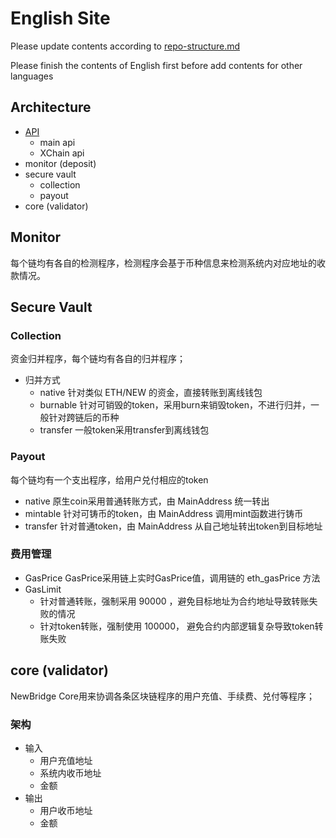 # English Site

Please update contents according to [repo-structure.md](../repo-structure.md)

Please finish the contents of English first before add contents for other languages


## Architecture

- [API](api/README.md)
  - main api
  - XChain api
- monitor (deposit)
- secure vault
  - collection
  - payout
- core (validator)

## Monitor

每个链均有各自的检测程序，检测程序会基于币种信息来检测系统内对应地址的收款情况。


## Secure Vault

### Collection

资金归并程序，每个链均有各自的归并程序；

- 归并方式
  - native
    针对类似 ETH/NEW 的资金，直接转账到离线钱包
  - burnable
    针对可销毁的token，采用burn来销毁token，不进行归并，一般针对跨链后的币种
  - transfer
    一般token采用transfer到离线钱包

### Payout

每个链均有一个支出程序，给用户兑付相应的token

- native
  原生coin采用普通转账方式，由 MainAddress 统一转出
- mintable
  针对可铸币的token，由 MainAddress 调用mint函数进行铸币
- transfer
  针对普通token，由 MainAddress 从自己地址转出token到目标地址

### 费用管理

- GasPrice
  GasPrice采用链上实时GasPrice值，调用链的 eth_gasPrice 方法
- GasLimit
  - 针对普通转账，强制采用 90000 ，避免目标地址为合约地址导致转账失败的情况
  - 针对token转账，强制使用 100000， 避免合约内部逻辑复杂导致token转账失败

## core (validator)

NewBridge Core用来协调各条区块链程序的用户充值、手续费、兑付等程序；

### 架构

- 输入
  - 用户充值地址
  - 系统内收币地址
  - 金额
- 输出
  - 用户收币地址
  - 金额













